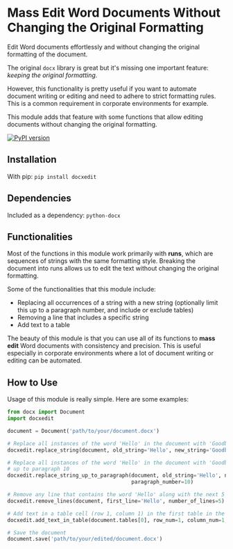 # Mass Edit Word Documents Without Changing the Original Formatting

Edit Word documents effortlessly and without changing the original formatting of the document. 

The original `docx` library is great but it's missing one important feature: *keeping the original formatting*.

However, this functionality is pretty useful if you want to automate document writing or editing and need to adhere to strict formatting rules. This is a common requirement in corporate environments for example.

This module adds that feature with some functions that allow editing documents without changing the original formatting.

[![PyPI version](https://badge.fury.io/py/docxedit.svg)](https://badge.fury.io/py/docxedit)

## Installation

With pip: `pip install docxedit`

## Dependencies

Included as a dependency: `python-docx`

## Functionalities
Most of the functions in this module work primarily with **runs**, which are sequences of strings with the same formatting style. Breaking the document into runs allows us to edit the text without changing the original formatting.

Some of the functionalities that this module include:
- Replacing all occurrences of a string with a new string (optionally limit this up to a paragraph number, and include or exclude tables)
- Removing a line that includes a specific string
- Add text to a table

The beauty of this module is that you can use all of its functions to **mass edit** Word documents with consistency and precision. This is useful especially in corporate environments where a lot of document writing or editing can be automated. 


## How to Use

Usage of this module is really simple. Here are some examples:

```python
from docx import Document
import docxedit

document = Document('path/to/your/document.docx')

# Replace all instances of the word 'Hello' in the document with 'Goodbye' (including tables)
docxedit.replace_string(document, old_string='Hello', new_string='Goodbye')

# Replace all instances of the word 'Hello' in the document with 'Goodbye' but only
# up to paragraph 10
docxedit.replace_string_up_to_paragraph(document, old_string='Hello', new_string='Goodbye', 
                                        paragraph_number=10)

# Remove any line that contains the word 'Hello' along with the next 5 lines after that
docxedit.remove_lines(document, first_line='Hello', number_of_lines=5)

# Add text in a table cell (row 1, column 1) in the first table in the document
docxedit.add_text_in_table(document.tables[0], row_num=1, column_num=1, new_string='Hello')

# Save the document
document.save('path/to/your/edited/document.docx')
```
